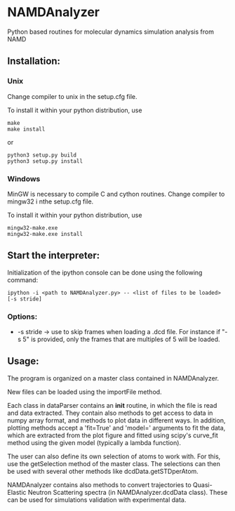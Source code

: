 # NAMDAnalyzer
Python based routines for molecular dynamics simulation analysis from NAMD


## Installation:

### Unix
Change compiler to unix in the setup.cfg file.

To install it within your python distribution, use 

    make 
    make install

or
    
    python3 setup.py build
    python3 setup.py install


### Windows
MinGW is necessary to compile C and cython routines.
Change compiler to mingw32 i nthe setup.cfg file.

To install it within your python distribution, use 

    mingw32-make.exe 
    mingw32-make.exe install


## Start the interpreter:
Initialization of the ipython console can be done using the following command:

    ipython -i <path to NAMDAnalyzer.py> -- <list of files to be loaded> [-s stride]

### Options: 

- -s stride -> use to skip frames when loading a .dcd file. For instance if "-s 5" is provided, only the frames that are multiples of 5 will be loaded.

## Usage:
The program is organized on a master class contained in NAMDAnalyzer.

New files can be loaded using the importFile method.

Each class in dataParser contains an __init__ routine, in which the file is read and data extracted.
They contain also methods to get access to data in numpy array format,
and methods to plot data in different ways.
In addition, plotting methods accept a 'fit=True' and 'model=<modelToUse>' arguments to fit the data, which are extracted 
from the plot figure and fitted using scipy's curve_fit method using the given model (typically a lambda function).

The user can also define its own selection of atoms to work with. For this, use the getSelection method of the master class.
The selections can then be used with several other methods like dcdData.getSTDperAtom.

NAMDAnalyzer contains also methods to convert trajectories to Quasi-Elastic Neutron Scattering spectra (in NAMDAnalyzer.dcdData class). 
These can be used for simulations validation with experimental data.
